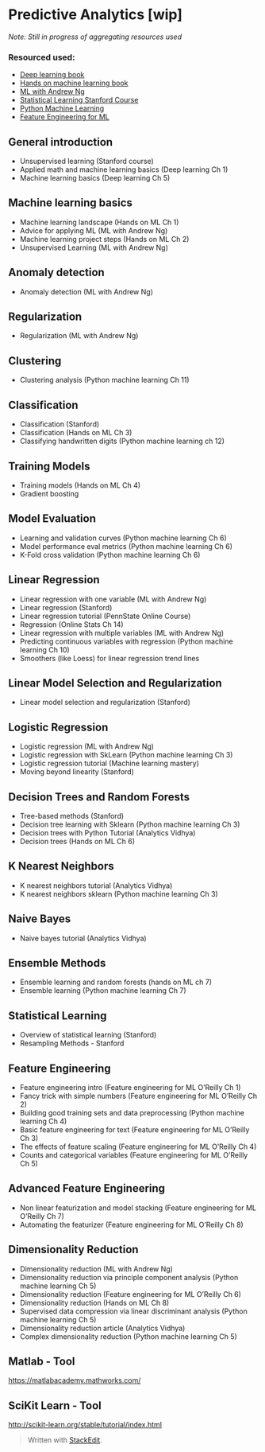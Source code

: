 
# Predictive Analytics [wip]

*Note: Still in progress of aggregating resources used*

### Resourced used:
- [Deep learning book](https://github.com/janishar/mit-deep-learning-book-pdf)
- [Hands on machine learning book](https://www.amazon.com/_/dp/1491962291)
- [ML with Andrew Ng](https://www.class-central.com/mooc/835/coursera-machine-learning)
- [Statistical Learning Stanford Course](http://online.stanford.edu/course/statistical-learning-self-paced)
- [Python Machine Learning](http://liuchengxu.org/books/src/Machine%20Learning/Python-Machine-Learning.pdf)
- [Feature Engineering for ML](http://shop.oreilly.com/product/0636920049081.do)

## General introduction
- Unsupervised learning (Stanford course)
- Applied math and machine learning basics (Deep learning Ch 1)
- Machine learning basics (Deep learning Ch 5)

## Machine learning basics
- Machine learning landscape (Hands on ML Ch 1)
- Advice for applying ML (ML with Andrew Ng)
- Machine learning project steps (Hands on ML Ch 2)
- Unsupervised Learning (ML with Andrew Ng)

## Anomaly detection
- Anomaly detection (ML with Andrew Ng)

## Regularization
- Regularization (ML with Andrew Ng)

## Clustering
- Clustering analysis (Python machine learning Ch 11)

## Classification
- Classification (Stanford)
- Classification (Hands on ML Ch 3)
- Classifying handwritten digits (Python machine learning ch 12)

## Training Models
- Training models (Hands on ML Ch 4)
- Gradient boosting

## Model Evaluation
- Learning and validation curves (Python machine learning Ch 6)
- Model performance eval metrics (Python machine learning Ch 6)
- K-Fold cross validation (Python machine learning Ch 6)

## Linear Regression
- Linear regression with one variable (ML with Andrew Ng)
- Linear regression (Stanford)
- Linear regression tutorial (PennState Online Course)
- Regression (Online Stats Ch 14)
- Linear regression with multiple variables (ML with Andrew Ng)
- Predicting continuous variables with regression (Python machine learning Ch 10)
- Smoothers (like Loess) for linear regression trend lines

## Linear Model Selection and Regularization
- Linear model selection and regularization (Stanford)

## Logistic Regression
- Logistic regression (ML with Andrew Ng)
- Logistic regression with SkLearn (Python machine learning Ch 3)
- Logistic regression tutorial (Machine learning mastery)
- Moving beyond linearity (Stanford)

## Decision Trees and Random Forests
- Tree-based methods (Stanford)
- Decision tree learning with Sklearn (Python machine learning Ch 3)
- Decision trees with Python Tutorial (Analytics Vidhya)
- Decision trees (Hands on ML Ch 6)

## K Nearest Neighbors
- K nearest neighbors tutorial (Analytics Vidhya)
- K nearest neighbors sklearn (Python machine learning Ch 3)

## Naive Bayes
- Naive bayes tutorial (Analytics Vidhya)

## Ensemble Methods
- Ensemble learning and random forests (hands on ML ch 7)
- Ensemble learning (Python machine learning Ch 7)

## Statistical Learning
- Overview of statistical learning (Stanford)
- Resampling Methods - Stanford

## Feature Engineering
- Feature engineering intro (Feature engineering for ML O’Reilly Ch 1)
- Fancy trick with simple numbers (Feature engineering for ML O’Reilly Ch 2)
- Building good training sets and data preprocessing (Python machine learning Ch 4)
- Basic feature engineering for text (Feature engineering for ML O’Reilly Ch 3)
- The effects of feature scaling (Feature engineering for ML O’Reilly Ch 4)
- Counts and categorical variables (Feature engineering for ML O’Reilly Ch 5)

## Advanced Feature Engineering
- Non linear featurization and model stacking (Feature engineering for ML O’Reilly Ch 7)
- Automating the featurizer (Feature engineering for ML O’Reilly Ch 8)

## Dimensionality Reduction
- Dimensionality reduction (ML with Andrew Ng)
- Dimensionality reduction via principle component analysis (Python machine learning Ch 5)
- Dimensionality reduction (Feature engineering for ML O’Reilly Ch 6)
- Dimensionality reduction (Hands on ML Ch 8)
- Supervised data compression via linear discriminant analysis (Python machine learning Ch 5)
- Dimensionality reduction article (Analytics Vidhya)
- Complex dimensionality reduction (Python machine learning Ch 5)

## Matlab - Tool
https://matlabacademy.mathworks.com/

## SciKit Learn - Tool
http://scikit-learn.org/stable/tutorial/index.html

> Written with [StackEdit](https://stackedit.io/).
<!--stackedit_data:
eyJoaXN0b3J5IjpbMzgxOTg2OTQ5LC0xODAyNzUxOTY1LDczMD
k5ODExNl19
-->